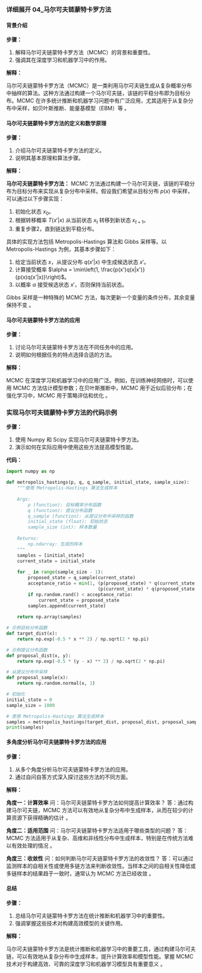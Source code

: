 ### 详细展开 04_马尔可夫链蒙特卡罗方法

#### 背景介绍

**步骤：**

1. 解释马尔可夫链蒙特卡罗方法（MCMC）的背景和重要性。
2. 强调其在深度学习和机器学习中的作用。

**解释：**

马尔可夫链蒙特卡罗方法（MCMC）是一类利用马尔可夫链生成从复杂概率分布中抽样的算法。这种方法通过构建一个马尔可夫链，该链的平稳分布即为目标分布。MCMC 在许多统计推断和机器学习问题中有广泛应用，尤其适用于从复杂分布中采样，如贝叶斯推断、能量基模型（EBM）等 。

#### 马尔可夫链蒙特卡罗方法的定义和数学原理

**步骤：**

1. 介绍马尔可夫链蒙特卡罗方法的定义。
2. 说明其基本原理和算法步骤。

**解释：**

**马尔可夫链蒙特卡罗方法：** MCMC 方法通过构建一个马尔可夫链，该链的平稳分布为目标分布来实现从复杂分布中采样。假设我们希望从目标分布 $p(x)$ 中采样，可以通过以下步骤实现：

1. 初始化状态 $x_0$。
2. 根据转移概率 $T(x'|x)$ 从当前状态 $x_t$ 转移到新状态 $x_{t+1}$。
3. 重复步骤2，直到链达到平稳分布。

具体的实现方法包括 Metropolis-Hastings 算法和 Gibbs 采样等。以 Metropolis-Hastings 为例，其基本步骤如下：

1. 给定当前状态 $x$，从提议分布 $q(x'|x)$ 中生成候选状态 $x'$。
2. 计算接受概率 $\alpha = \min\left(1, \frac{p(x')q(x|x')}{p(x)q(x'|x)}\right)$。
3. 以概率 $\alpha$ 接受候选状态 $x'$，否则保持当前状态。

Gibbs 采样是一种特殊的 MCMC 方法，每次更新一个变量的条件分布，其余变量保持不变  。

#### 马尔可夫链蒙特卡罗方法的应用

**步骤：**

1. 讨论马尔可夫链蒙特卡罗方法在不同任务中的应用。
2. 说明如何根据任务的特点选择合适的方法。

**解释：**

MCMC 在深度学习和机器学习中的应用广泛。例如，在训练神经网络时，可以使用 MCMC 方法估计模型参数；在贝叶斯推断中，MCMC 用于近似后验分布；在强化学习中，MCMC 用于策略评估和优化  。

### 实现马尔可夫链蒙特卡罗方法的代码示例

**步骤：**

1. 使用 Numpy 和 Scipy 实现马尔可夫链蒙特卡罗方法。
2. 演示如何在实际应用中使用这些方法提高模型性能。

**代码：**

```python
import numpy as np

def metropolis_hastings(p, q, q_sample, initial_state, sample_size):
    """使用 Metropolis-Hastings 算法生成样本
    
    Args:
        p (function): 目标概率分布函数
        q (function): 提议分布函数
        q_sample (function): 从提议分布中采样的函数
        initial_state (float): 初始状态
        sample_size (int): 样本数量
    
    Returns:
        np.ndarray: 生成的样本
    """
    samples = [initial_state]
    current_state = initial_state
    
    for _ in range(sample_size - 1):
        proposed_state = q_sample(current_state)
        acceptance_ratio = min(1, (p(proposed_state) * q(current_state, proposed_state)) / 
                                  (p(current_state) * q(proposed_state, current_state)))
        if np.random.rand() < acceptance_ratio:
            current_state = proposed_state
        samples.append(current_state)
    
    return np.array(samples)

# 示例目标分布函数
def target_dist(x):
    return np.exp(-0.5 * x ** 2) / np.sqrt(2 * np.pi)

# 示例提议分布函数
def proposal_dist(x, y):
    return np.exp(-0.5 * (y - x) ** 2) / np.sqrt(2 * np.pi)

# 从提议分布中采样
def proposal_sample(x):
    return np.random.normal(x, 1)

# 初始化
initial_state = 0
sample_size = 1000

# 使用 Metropolis-Hastings 算法生成样本
samples = metropolis_hastings(target_dist, proposal_dist, proposal_sample, initial_state, sample_size)
print(samples)
```

#### 多角度分析马尔可夫链蒙特卡罗方法的应用

**步骤：**

1. 从多个角度分析马尔可夫链蒙特卡罗方法的应用。
2. 通过自问自答方式深入探讨这些方法的不同方面。

**解释：**

**角度一：计算效率**
问：马尔可夫链蒙特卡罗方法如何提高计算效率？
答：通过构建马尔可夫链，MCMC 方法可以有效地从复杂分布中生成样本，从而在较少的计算资源下获得精确的估计 。

**角度二：适用范围**
问：马尔可夫链蒙特卡罗方法适用于哪些类型的问题？
答：MCMC 方法适用于从复杂、高维和非线性分布中生成样本，特别是在传统方法难以有效处理的情况  。

**角度三：收敛性**
问：如何判断马尔可夫链蒙特卡罗方法的收敛性？
答：可以通过监测样本的自相关性或使用多链方法来判断收敛性。当样本之间的自相关性降低或多链样本的结果趋于一致时，通常认为 MCMC 方法已经收敛  。

#### 总结

**步骤：**

1. 总结马尔可夫链蒙特卡罗方法在统计推断和机器学习中的重要性。
2. 强调掌握这些技术对构建高效模型的关键作用。

**解释：**

马尔可夫链蒙特卡罗方法是统计推断和机器学习中的重要工具，通过构建马尔可夫链，可以有效地从复杂分布中生成样本，提升计算效率和模型性能。掌握 MCMC 技术对于构建高效、可靠的深度学习和机器学习模型具有重要意义  。